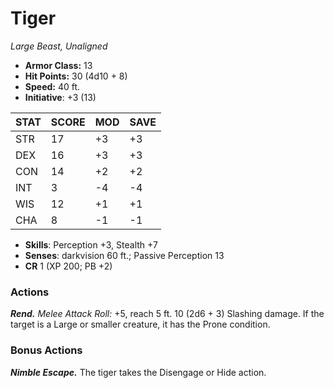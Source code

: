 # Tiger

*Large Beast, Unaligned*

- **Armor Class:** 13
- **Hit Points:** 30 (4d10 + 8)
- **Speed:** 40 ft.
- **Initiative**: +3 (13)

|STAT|SCORE|MOD|SAVE|
| --- | --- | --- | ---- |
| STR | 17 | +3 | +3 |
| DEX | 16 | +3 | +3 |
| CON | 14 | +2 | +2 |
| INT | 3 | -4 | -4 |
| WIS | 12 | +1 | +1 |
| CHA | 8 | -1 | -1 |

- **Skills**: Perception +3, Stealth +7
- **Senses**: darkvision 60 ft.; Passive Perception 13
- **CR** 1 (XP 200; PB +2)

### Actions

***Rend.*** *Melee Attack Roll:* +5, reach 5 ft. 10 (2d6 + 3) Slashing damage. If the target is a Large or smaller creature, it has the Prone condition.


### Bonus Actions

***Nimble Escape.*** The tiger takes the Disengage or Hide action.
